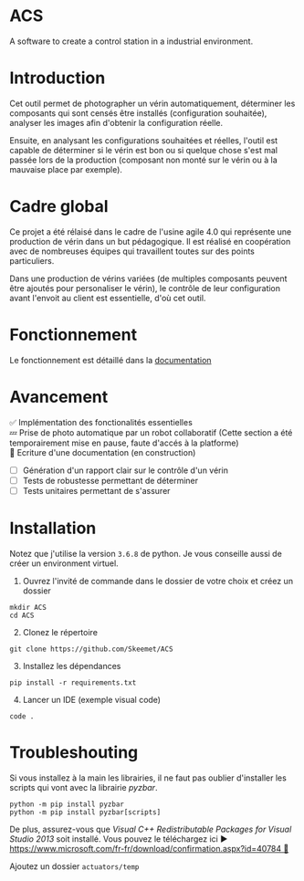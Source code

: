 # ACS
A software to create a control station in a industrial environment.

# Introduction
 Cet outil permet de photographer un vérin automatiquement, déterminer les composants qui sont censés être installés (configuration souhaitée), analyser les images afin d'obtenir la configuration réelle.  
 
 Ensuite, en analysant les configurations souhaitées et réelles, l'outil est capable de déterminer si le vérin est bon ou si quelque chose s'est mal passée lors de la production (composant non monté sur le vérin ou à la mauvaise place par exemple). 

# Cadre global
Ce projet a été rélaisé dans le cadre de l'usine agile 4.0 qui représente une production de vérin dans un but pédagogique. Il est réalisé en coopération avec de nombreuses équipes qui travaillent toutes sur des points particuliers.  

Dans une production de vérins variées (de multiples composants peuvent être ajoutés pour personaliser le vérin), le contrôle de leur configuration avant l'envoit au client est essentielle, d'où cet outil.


# Fonctionnement
Le fonctionnement est détaillé dans la [documentation](doc/intro.md)

# Avancement  
:white_check_mark: Implémentation des fonctionalités essentielles  
:zzz: Prise de photo automatique par un robot collaboratif (Cette section a été temporairement mise en pause, faute d'accés à la platforme)  
:construction: Ecriture d'une documentation (en construction)
- [ ] Génération d'un rapport clair sur le contrôle d'un vérin
- [ ] Tests de robustesse permettant de déterminer 
- [ ] Tests unitaires permettant de s'assurer 

# Installation
Notez que j'utilise la version `3.6.8` de python. Je vous conseille aussi de créer un environment virtuel. 

1. Ouvrez l'invité de commande dans le dossier de votre choix et créez un dossier
```
mkdir ACS
cd ACS
```

2. Clonez le répertoire 
```
git clone https://github.com/Skeemet/ACS
```

3. Installez les dépendances
```
pip install -r requirements.txt
```
4. Lancer un IDE (exemple visual code)
```
code .
```


# Troubleshouting
Si vous installez à la main les librairies, il ne faut pas oublier d'installer les scripts qui vont avec la librairie _pyzbar_.
```
python -m pip install pyzbar
python -m pip install pyzbar[scripts]
```

De plus, assurez-vous que _Visual C++ Redistributable Packages for Visual Studio 2013_ soit installé. Vous pouvez le téléchargez ici :arrow_forward: [https://www.microsoft.com/fr-fr/download/confirmation.aspx?id=40784 :link:](https://www.microsoft.com/fr-fr/download/confirmation.aspx?id=40784)  

Ajoutez un dossier `actuators/temp`
